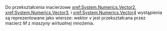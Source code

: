 Do przekształcenia macierzowe <xref:System.Numerics.Vector2>, <xref:System.Numerics.Vector3>, i <xref:System.Numerics.Vector4> wystąpienia są reprezentowane jako wiersze: wektor *v* jest przekształcana przez macierz *M* z *maszyny wirtualnej*  mnożenia.